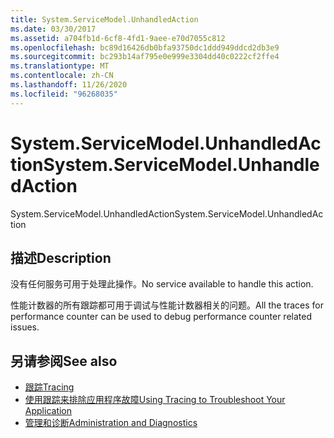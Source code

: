 ```yaml
---
title: System.ServiceModel.UnhandledAction
ms.date: 03/30/2017
ms.assetid: a704fb1d-6cf8-4fd1-9aee-e70d7055c812
ms.openlocfilehash: bc89d16426db0bfa93750dc1ddd949ddcd2db3e9
ms.sourcegitcommit: bc293b14af795e0e999e3304dd40c0222cf2ffe4
ms.translationtype: MT
ms.contentlocale: zh-CN
ms.lasthandoff: 11/26/2020
ms.locfileid: "96268035"
---
```

# <a name="systemservicemodelunhandledaction"></a><span data-ttu-id="e11e0-102">System.ServiceModel.UnhandledAction</span><span class="sxs-lookup"><span data-stu-id="e11e0-102">System.ServiceModel.UnhandledAction</span></span>

<span data-ttu-id="e11e0-103">System.ServiceModel.UnhandledAction</span><span class="sxs-lookup"><span data-stu-id="e11e0-103">System.ServiceModel.UnhandledAction</span></span>  
  
## <a name="description"></a><span data-ttu-id="e11e0-104">描述</span><span class="sxs-lookup"><span data-stu-id="e11e0-104">Description</span></span>  

 <span data-ttu-id="e11e0-105">没有任何服务可用于处理此操作。</span><span class="sxs-lookup"><span data-stu-id="e11e0-105">No service available to handle this action.</span></span>  
  
 <span data-ttu-id="e11e0-106">性能计数器的所有跟踪都可用于调试与性能计数器相关的问题。</span><span class="sxs-lookup"><span data-stu-id="e11e0-106">All the traces for performance counter can be used to debug performance counter related issues.</span></span>  
  
## <a name="see-also"></a><span data-ttu-id="e11e0-107">另请参阅</span><span class="sxs-lookup"><span data-stu-id="e11e0-107">See also</span></span>

- [<span data-ttu-id="e11e0-108">跟踪</span><span class="sxs-lookup"><span data-stu-id="e11e0-108">Tracing</span></span>](index.md)
- [<span data-ttu-id="e11e0-109">使用跟踪来排除应用程序故障</span><span class="sxs-lookup"><span data-stu-id="e11e0-109">Using Tracing to Troubleshoot Your Application</span></span>](using-tracing-to-troubleshoot-your-application.md)
- [<span data-ttu-id="e11e0-110">管理和诊断</span><span class="sxs-lookup"><span data-stu-id="e11e0-110">Administration and Diagnostics</span></span>](../index.md)
